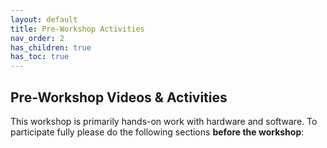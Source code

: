 ```yaml
---
layout: default
title: Pre-Workshop Activities
nav_order: 2
has_children: true
has_toc: true
---
```

## Pre-Workshop Videos & Activities
This workshop is primarily hands-on work with hardware and software. To participate fully please do the following sections **before the workshop**:
